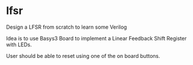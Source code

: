 # lfsr
Design a LFSR from scratch to learn some Verilog

Idea is to use Basys3 Board to implement a Linear Feedback Shift Register with LEDs.

User should be able to reset using one of the on board buttons.
